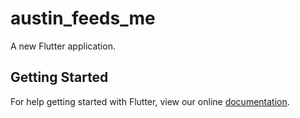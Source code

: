 # austin_feeds_me

A new Flutter application.

## Getting Started

For help getting started with Flutter, view our online
[documentation](https://flutter.io/).
